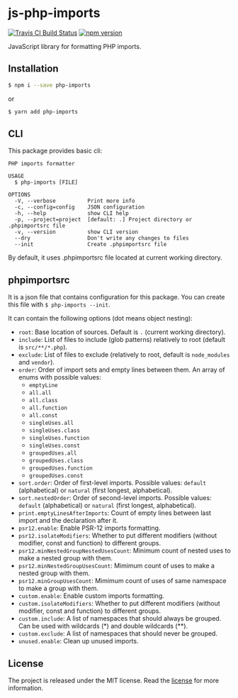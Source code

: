 # js-php-imports
[![Travis CI Build Status](https://travis-ci.com/Tarik02/js-php-imports.svg?branch=master)](https://travis-ci.com/Tarik02/js-php-imports)
[![npm version](https://badge.fury.io/js/php-imports.svg)](https://badge.fury.io/js/php-imports)

JavaScript library for formatting PHP imports.

## Installation

```bash
$ npm i --save php-imports
```
or
```bash
$ yarn add php-imports
```

## CLI

This package provides basic cli:
```
PHP imports formatter

USAGE
  $ php-imports [FILE]

OPTIONS
  -V, --verbose          Print more info
  -c, --config=config    JSON configuration
  -h, --help             show CLI help
  -p, --project=project  [default: .] Project directory or .phpimportsrc file
  -v, --version          show CLI version
  --dry                  Don't write any changes to files
  --init                 Create .phpimportsrc file
```

By default, it uses .phpimportsrc file located at current working directory.

## phpimportsrc
It is a json file that contains configuration for this package. You can create this file with `$ php-imports --init`.

It can contain the following options (dot means object nesting):
* `root`: Base location of sources. Default is `.` (current working directory).
* `include`: List of files to include (glob patterns) relatively to root (default is `src/**/*.php`).
* `exclude`: List of files to exclude (relatively to root, default is `node_modules` and `vendor`).
* `order`: Order of import sets and empty lines between them. An array of enums with possible values:
	- `emptyLine`
	- `all.all`
	- `all.class`
	- `all.function`
	- `all.const`
	- `singleUses.all`
	- `singleUses.class`
	- `singleUses.function`
	- `singleUses.const`
	- `groupedUses.all`
	- `groupedUses.class`
	- `groupedUses.function`
	- `groupedUses.const`
* `sort.order`: Order of first-level imports. Possible values: `default` (alphabetical) or `natural` (first longest, alphabetical).
* `sort.nestedOrder`: Order of second-level imports. Possible values: `default` (alphabetical) or `natural` (first longest, alphabetical).
* `print.emptyLinesAfterImports`: Count of empty lines between last import and the declaration after it.
* `psr12.enable`: Enable PSR-12 imports formatting.
* `psr12.isolateModifiers`: Whether to put different modifiers (without modifier, const and function) to different groups.
* `psr12.minNestedGroupNestedUsesCount`: Minimum count of nested uses to make a nested group with them.
* `psr12.minNestedGroupUsesCount`: Mimimum count of uses to make a nested group with them.
* `psr12.minGroupUsesCount`: Mimimum count of uses of same namespace to make a group with them.
* `custom.enable`: Enable custom imports formatting.
* `custom.isolateModifiers`: Whether to put different modifiers (without modifier, const and function) to different groups.
* `custom.include`: A list of namespaces that should always be grouped. Can be used with wildcards (*) and double wildcards (**).
* `custom.exclude`: A list of namespaces that should never be grouped.
* `unused.enable`: Clean up unused imports.

## License

The project is released under the MIT license. Read the [license](https://github.com/Tarik02/js-php-imports/blob/master/LICENSE) for more information.
